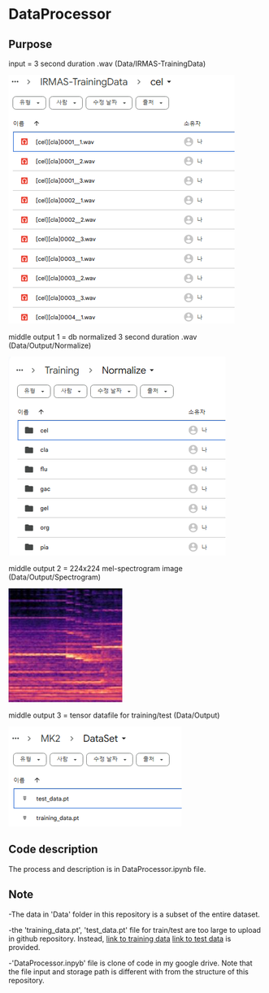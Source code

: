 # DataProcessor

## Purpose
input = 3 second duration .wav (Data/IRMAS-TrainingData)

![input](https://github.com/D6-Byun/CTP431-Fall/blob/main/SourceCode/DataProcessor/input.png)

middle output 1 = db normalized 3 second duration .wav (Data/Output/Normalize)

![middle output 1](https://github.com/D6-Byun/CTP431-Fall/blob/main/SourceCode/DataProcessor/output_1.png)

middle output 2 = 224x224 mel-spectrogram image (Data/Output/Spectrogram)

![middle output 2](https://github.com/D6-Byun/CTP431-Fall/blob/main/SourceCode/DataProcessor/output_2.jpg)

middle output 3 = tensor datafile for training/test (Data/Output)

![output](https://github.com/D6-Byun/CTP431-Fall/blob/main/SourceCode/DataProcessor/output_3.png)



## Code description
The process and description is in DataProcessor.ipynb file. 

## Note
-The data in 'Data' folder in this repository is a subset of the entire dataset.

-the 'training_data.pt', 'test_data.pt' file for train/test are too large to upload in github repository. Instead, 
[link to training data](https://drive.google.com/file/d/1foyqjrKsjKbecpxFYvdISFZDJ7pmim1K/view?usp=sharing) 
[link to test data](https://drive.google.com/file/d/1-3Mu2BdkrplITL1gxGVfnfVXm2u5Xvin/view?usp=sharing) 
is provided.

-'DataProcessor.inpyb' file is clone of code in my google drive. Note that the file input and storage path is different with from the structure of this repository.
